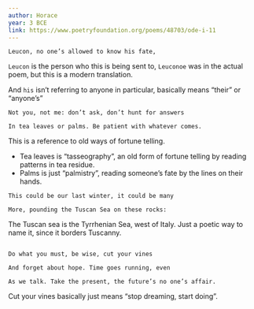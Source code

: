```yaml
---
author: Horace
year: 3 BCE
link: https://www.poetryfoundation.org/poems/48703/ode-i-11
---
```

```
Leucon, no one’s allowed to know his fate,  
```

`Leucon` is the person who this is being sent to, `Leuconoe` was in the actual poem, but this is a modern translation.

And `his` isn’t referring to anyone in particular, basically means “their” or “anyone’s”

```
Not you, not me: don’t ask, don’t hunt for answers  

In tea leaves or palms. Be patient with whatever comes.  
```

This is a reference to old ways of fortune telling.

 - Tea leaves is “tasseography”, an old form of fortune telling by reading patterns in tea residue.
 - Palms is just “palmistry”, reading someone’s fate by the lines on their hands.

```
This could be our last winter, it could be many  

More, pounding the Tuscan Sea on these rocks:  
```

The Tuscan sea is the Tyrrhenian Sea, west of Italy. Just a poetic way to name it, since it borders Tuscanny.

```

Do what you must, be wise, cut your vines  

And forget about hope. Time goes running, even  

As we talk. Take the present, the future’s no one’s affair.
```

Cut your vines basically just means “stop dreaming, start doing”.
